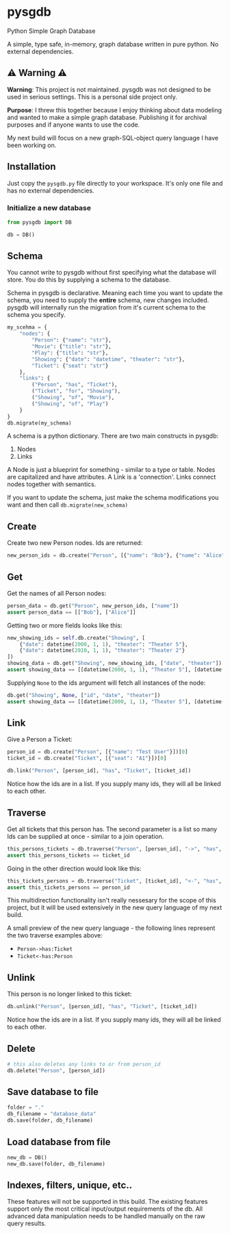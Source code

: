 # pysgdb

Python Simple Graph Database

A simple, type safe, in-memory, graph database written in pure python. No external dependencies.

## ⚠️ Warning ⚠️

**Warning**: This project is not maintained. pysgdb was not designed to be used in serious settings. This is a personal side project only.

**Purpose**: I threw this together because I enjoy thinking about data modeling and wanted to make a simple graph database. Publishing it for archival purposes and if anyone wants to use the code.

My next build will focus on a new graph-SQL-object query language I have been working on.

## Installation

Just copy the `pysgdb.py` file directly to your workspace. It's only one file and has no external dependencies.

### Initialize a new database

```python
from pysgdb import DB

db = DB()
```

## Schema
You cannot write to pysgdb without first specifying what the database will store. You do this by supplying a schema to the database.

Schema in pysgdb is declarative. Meaning each time you want to update the schema, you need to supply the **entire** schema, new changes included. pysgdb will internally run the migration from it's current schema to the schema you specify.

```python
my_scehma = {
    "nodes": {
        "Person": {"name": "str"},
        "Movie": {"title": "str"},
        "Play": {"title": "str"},
        "Showing": {"date": "datetime", "theater": "str"},
        "Ticket": {"seat": "str"}
    },
    "links": {
        ("Person", "has", "Ticket"),
        ("Ticket", "for", "Showing"),
        ("Showing", "of", "Movie"),
        ("Showing", "of", "Play")
    }
}
db.migrate(my_schema)
```

A schema is a python dictionary. There are two main constructs in pysgdb:
1. Nodes
2. Links

A Node is just a blueprint for something - similar to a type or table. Nodes are capitalized and have attributes. A Link is a 'connection'. Links connect nodes together with semantics.

If you want to update the schema, just make the schema modifications you want and then call `db.migrate(new_schema)`

## Create

Create two new Person nodes. Ids are returned:

```python
new_person_ids = db.create("Person", [{"name": "Bob"}, {"name": "Alice"}])
```

## Get

Get the names of all Person nodes:
```python
person_data = db.get("Person", new_person_ids, ["name"])
assert person_data == [["Bob"], ["Alice"]]
```

Getting two or more fields looks like this:
```python
new_showing_ids = self.db.create("Showing", [
    {"date": datetime(2000, 1, 1), "theater": "Theater 5"},
    {"date": datetime(2010, 1, 1), "theater": "Theater 2"}
])
showing_data = db.get("Showing", new_showing_ids, ["date", "theater"])
assert showing_data == [[datetime(2000, 1, 1), "Theater 5"], [datetime(2010, 1, 1), "Theater 2"]]
```

Supplying `None` to the ids argument will fetch all instances of the node:

```python
db.get("Showing", None, ["id", "date", "theater"])
assert showing_data == [[datetime(2000, 1, 1), "Theater 5"], [datetime(2010, 1, 1), "Theater 2"]]
```

## Link

Give a Person a Ticket:

```python
person_id = db.create("Person", [{"name": "Test User"}])[0] 
ticket_id = db.create("Ticket", [{"seat": "A1"}])[0]

db.link("Person", [person_id], "has", "Ticket", [ticket_id])
```

Notice how the ids are in a list. If you supply many ids, they will all be linked to each other.

## Traverse

Get all tickets that this person has. The second parameter is a list so many Ids can be supplied at once - similar to a join operation.

```python
this_persons_tickets = db.traverse("Person", [person_id], "->", "has", "Ticket")[0]
assert this_persons_tickets == ticket_id
```


Going in the other direction would look like this:

```python
this_tickets_persons = db.traverse("Ticket", [ticket_id], "<-", "has", "Person")[0]
assert this_tickets_persons == person_id
```

This multidirection functionality isn't really nessesary for the scope of this project, but it will be used extensively in the new query language of my next build.

A small preview of the new query language - the following lines represent the two traverse examples above:

- `Person->has:Ticket`
- `Ticket<-has:Person`

## Unlink

This person is no longer linked to this ticket:
```python
db.unlink("Person", [person_id], "has", "Ticket", [ticket_id])
```

Notice how the ids are in a list. If you supply many ids, they will all be linked to each other.

## Delete

```python
# this also deletes any links to or from person_id
db.delete("Person", [person_id])
```

## Save database to file

```python
folder = "."
db_filename = "database_data"
db.save(folder, db_filename)
```

## Load database from file

```python
new_db = DB()
new_db.save(folder, db_filename)
```

## Indexes, filters, unique, etc..

These features will not be supported in this build. The existing features support only the most critical input/output requirements of the db. All advanced data manipulation needs to be handled manually on the raw query results.